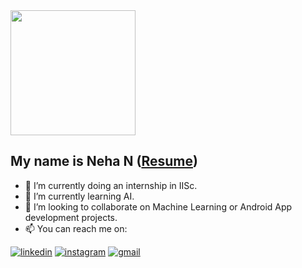 <img src = "https://i.pinimg.com/originals/b7/43/52/b743527a755c9e382579da4eb63c03d1.gif" width = "200" height = "200">

## My name is Neha N ([Resume](https://drive.google.com/file/d/1gn9AHxbg_CGPNyFwHEPtS30skr8CRROv/view?usp=sharing))

- 🔭 I’m currently doing an internship in IISc.
- 🌱 I’m currently learning AI.
- 👯 I’m looking to collaborate on Machine Learning or Android App development projects.
- 📫 You can reach me on:  

[1]: https://www.linkedin.com/in/neha-n-b81ab3172
[2]: https://www.instagram.com/neha_sama12/
[3]: https://www.nehanagaraj98@gmail.com

  [![linkedin](https://img.icons8.com/ios/48/linkedin.png)][1]
  [![instagram](https://img.icons8.com/doodle/48/instagram-new.png)][2]
  [![gmail](https://img.icons8.com/doodle/1x/gmail.png)][3]
